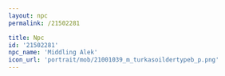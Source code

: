 ```yaml
---
layout: npc
permalink: /21502281

title: Npc
id: '21502281'
npc_name: 'Middling Alek'
icon_url: 'portrait/mob/21001039_m_turkasoildertypeb_p.png'
---
```

